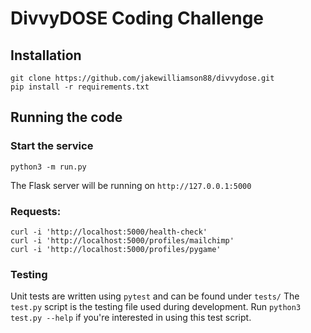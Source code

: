 # DivvyDOSE Coding Challenge

## Installation

```
git clone https://github.com/jakewilliamson88/divvydose.git
pip install -r requirements.txt
```

## Running the code

### Start the service
```
python3 -m run.py
```

The Flask server will be running on `http://127.0.0.1:5000`

### Requests:

```
curl -i 'http://localhost:5000/health-check'
curl -i 'http://localhost:5000/profiles/mailchimp'
curl -i 'http://localhost:5000/profiles/pygame'
```

### Testing
Unit tests are written using `pytest` and can be found under `tests/`
The `test.py` script is the testing file used during development.
Run `python3 test.py --help` if you're interested in using this test script.
